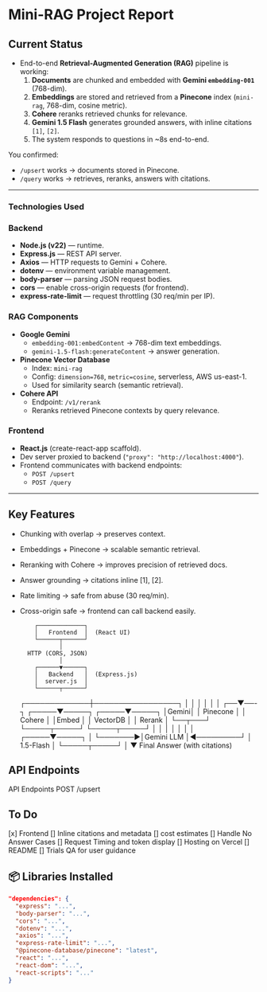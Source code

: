 # Mini-RAG Project Report

## Current Status
- End-to-end **Retrieval-Augmented Generation (RAG)** pipeline is working:
  1. **Documents** are chunked and embedded with **Gemini `embedding-001`** (768-dim).
  2. **Embeddings** are stored and retrieved from a **Pinecone** index (`mini-rag`, 768-dim, cosine metric).
  3. **Cohere** reranks retrieved chunks for relevance.
  4. **Gemini 1.5 Flash** generates grounded answers, with inline citations `[1]`, `[2]`.
  5. The system responds to questions in ~8s end-to-end.

You confirmed:
- `/upsert` works → documents stored in Pinecone.  
- `/query` works → retrieves, reranks, answers with citations.  

---

### Technologies Used

### Backend
- **Node.js (v22)** — runtime.  
- **Express.js** — REST API server.  
- **Axios** — HTTP requests to Gemini + Cohere.  
- **dotenv** — environment variable management.  
- **body-parser** — parsing JSON request bodies.  
- **cors** — enable cross-origin requests (for frontend).  
- **express-rate-limit** — request throttling (30 req/min per IP).  

### RAG Components
- **Google Gemini**  
  - `embedding-001:embedContent` → 768-dim text embeddings.  
  - `gemini-1.5-flash:generateContent` → answer generation.  
- **Pinecone Vector Database**  
  - Index: `mini-rag`  
  - Config: `dimension=768`, `metric=cosine`, serverless, AWS us-east-1.  
  - Used for similarity search (semantic retrieval).  
- **Cohere API**  
  - Endpoint: `/v1/rerank`  
  - Reranks retrieved Pinecone contexts by query relevance.  

### Frontend
- **React.js** (create-react-app scaffold).  
- Dev server proxied to backend (`"proxy": "http://localhost:4000"`).  
- Frontend communicates with backend endpoints:  
  - `POST /upsert`  
  - `POST /query`  

---
## Key Features 
- Chunking with overlap → preserves context.
- Embeddings + Pinecone → scalable semantic retrieval.
- Reranking with Cohere → improves precision of retrieved docs.
- Answer grounding → citations inline [1], [2].
- Rate limiting → safe from abuse (30 req/min).
- Cross-origin safe → frontend can call backend easily.

          ┌─────────────┐
          │   Frontend  │  (React UI)
          └──────┬──────┘
                 │
        HTTP (CORS, JSON)
                 │
          ┌──────▼──────┐
          │   Backend   │  (Express.js)
          │  server.js  │
          └──────┬──────┘
   ┌─────────────┼─────────────────┐
   │             │                 │
   │             │                 │
┌──▼──-┐    ┌─────▼─────┐    ┌─────▼─────┐
│Gemini│    │  Pinecone │    │  Cohere   │
│Embed │    │  VectorDB │    │  Rerank   │
└──┬───┘    └─────┬─────┘    └─────┬─────┘
   │              │                │
   │              │                │
   │        ┌─────▼─────┐          │
   └───────►│Gemini LLM │◄─────────┘
            │ 1.5-Flash │
            └─────┬─────┘
                  │
                  ▼
              Final Answer
              (with citations)

## API Endpoints
API Endpoints
POST /upsert

## To Do
[x] Frontend 
[] Inline citations and metadata
[] cost estimates
[] Handle No Answer Cases
[] Request Timing and token display
[] Hosting on Vercel
[] README
[] Trials QA for user guidance

## 📦 Libraries Installed
```json
"dependencies": {
  "express": "...",
  "body-parser": "...",
  "cors": "...",
  "dotenv": "...",
  "axios": "...",
  "express-rate-limit": "...",
  "@pinecone-database/pinecone": "latest",
  "react": "...",
  "react-dom": "...",
  "react-scripts": "..."
}

